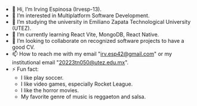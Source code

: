 - 👋 Hi, I’m Irving Espinosa (Irvesp-13).
- 👀 I’m interested in Multiplatform Software Development.
- 📖 I’m studying the university in Emiliano Zapata Technological University (UTEZ).
- 🌱 I’m currently learning React Vite, MongoDB, React Native.
- 💞️ I’m looking to collaborate on recognized software projects to have a good CV.
- 📫 How to reach me with my email "irv.esp42@gmail.com" or my institutional email "20223tn050@utez.edu.mx".
- ⚡ Fun fact:
    - I like play soccer.
    - I like video games, especially Rocket League.
    - I like the horror movies.
    - My favorite genre of music is reggaeton and salsa.

<!---
Irvesp-13/Irvesp-13 is a ✨ special ✨ repository because its `README.md` (this file) appears on your GitHub profile.
You can click the Preview link to take a look at your changes.
--->
